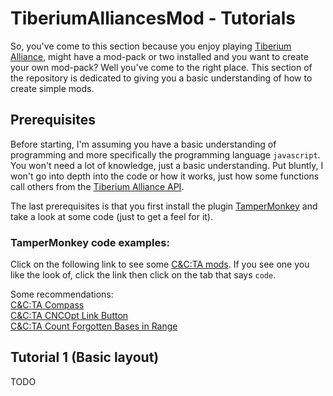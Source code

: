 # TiberiumAlliancesMod - Tutorials

So, you've come to this section because you enjoy playing [Tiberium Alliance](http://tiberiumalliances.com/), might have a mod-pack or two installed and you want to create your own mod-pack? Well you've come to the right place. This section of the repository is dedicated to giving you a basic understanding of how to create simple mods.

## Prerequisites

Before starting, I'm assuming you have a basic understanding of programming and more specifically the programming language `javascript`. You won't need a lot of knowledge, just a basic understanding. Put bluntly, I won't go into depth into the code or how it works, just how some functions call others from the [Tiberium Alliance API](https://github.com/ConnorPerrin/TiberiumAlliancesMod/tree/main/API).

The last prerequisites is that you first install the plugin [TamperMonkey](https://chrome.google.com/webstore/detail/tampermonkey/dhdgffkkebhmkfjojejmpbldmpobfkfo?hl=en) and take a look at some code (just to get a feel for it).

### TamperMonkey code examples:

Click on the following link to see some [C&C:TA mods](https://www.userscript.zone/search?q=C%26C%3ATA). If you see one you like the look of, click the link then click on the tab that says `code`. 

Some recommendations:<br />
[C&C:TA Compass](https://greasyfork.org/en/scripts/16009-c-c-ta-compass/code)<br />
[C&C:TA CNCOpt Link Button](https://greasyfork.org/en/scripts/670-c-c-ta-cncopt-link-button/code)<br />
[C&C:TA Count Forgotten Bases in Range](https://greasyfork.org/en/scripts/3343-c-c-ta-count-forgotten-bases-in-range/code) <br />

## Tutorial 1 (Basic layout)

TODO

